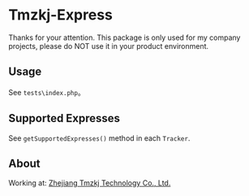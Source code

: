 # Tmzkj-Express

Thanks for your attention. This package is only used for my company projects, please do NOT use it in your product environment.

## Usage

See `tests\index.php`。

## Supported Expresses

See `getSupportedExpresses()` method in each `Tracker`.

## About

Working at: [Zhejiang Tmzkj Technology Co., Ltd.](http://www.zjhejiang.com/)